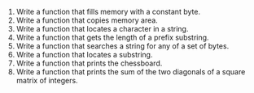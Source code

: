 1. Write a function that fills memory with a constant byte.
2. Write a function that copies memory area.
3. Write a function that locates a character in a string.
4. Write a function that gets the length of a prefix substring.
5. Write a function that searches a string for any of a set of bytes.
6. Write a function that locates a substring.
7. Write a function that prints the chessboard.
8. Write a function that prints the sum of the two diagonals of a square matrix of integers.